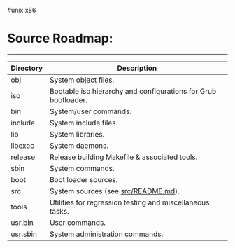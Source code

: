 #unix x86

# Source Roadmap:
---------------
| Directory | Description |
| --------- | ----------- |
| obj | System object files. |
| iso | Bootable iso hierarchy and configurations for Grub bootloader. |
| bin | System/user commands. |
| include | System include files. |
| lib | System libraries. |
| libexec | System daemons. |
| release | Release building Makefile & associated tools. |
| sbin | System commands. |
| boot | Boot loader sources. |
| src | System sources (see [src/README.md](src/README.md)). |
| tools | Utilities for regression testing and miscellaneous tasks. |
| usr.bin | User commands. |
| usr.sbin | System administration commands. |
